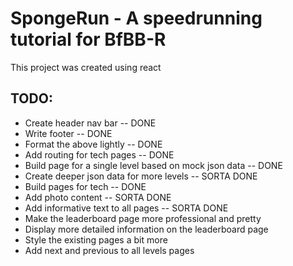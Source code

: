 # SpongeRun - A speedrunning tutorial for BfBB-R

This project was created using react

## TODO:
* Create header nav bar -- DONE
* Write footer -- DONE
* Format the above lightly -- DONE
* Add routing for tech pages -- DONE
* Build page for a single level based on mock json data -- DONE
* Create deeper json data for more levels -- SORTA DONE
* Build pages for tech -- DONE
* Add photo content -- SORTA DONE
* Add informative text to all pages -- SORTA DONE
* Make the leaderboard page more professional and pretty
* Display more detailed information on the leaderboard page
* Style the existing pages a bit more
* Add next and previous to all levels pages
